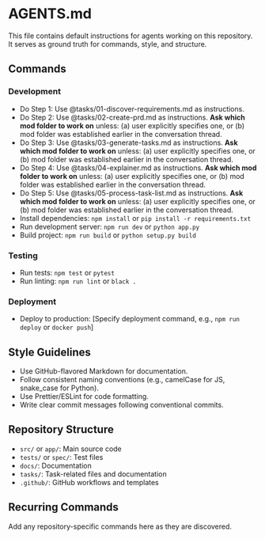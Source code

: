 # AGENTS.md

This file contains default instructions for agents working on this repository. It serves as ground truth for commands, style, and structure.

## Commands

### Development
- Do Step 1: Use @tasks/01-discover-requirements.md as instructions.
- Do Step 2: Use @tasks/02-create-prd.md as instructions. **Ask which mod folder to work on** unless: (a) user explicitly specifies one, or (b) mod folder was established earlier in the conversation thread.
- Do Step 3: Use @tasks/03-generate-tasks.md as instructions. **Ask which mod folder to work on** unless: (a) user explicitly specifies one, or (b) mod folder was established earlier in the conversation thread.
- Do Step 4: Use @tasks/04-explainer.md as instructions. **Ask which mod folder to work on** unless: (a) user explicitly specifies one, or (b) mod folder was established earlier in the conversation thread.
- Do Step 5: Use @tasks/05-process-task-list.md as instructions. **Ask which mod folder to work on** unless: (a) user explicitly specifies one, or (b) mod folder was established earlier in the conversation thread.
- Install dependencies: `npm install` or `pip install -r requirements.txt`
- Run development server: `npm run dev` or `python app.py`
- Build project: `npm run build` or `python setup.py build`

### Testing
- Run tests: `npm test` or `pytest`
- Run linting: `npm run lint` or `black .`

### Deployment
- Deploy to production: [Specify deployment command, e.g., `npm run deploy` or `docker push`]

## Style Guidelines

- Use GitHub-flavored Markdown for documentation.
- Follow consistent naming conventions (e.g., camelCase for JS, snake_case for Python).
- Use Prettier/ESLint for code formatting.
- Write clear commit messages following conventional commits.

## Repository Structure

- `src/` or `app/`: Main source code
- `tests/` or `spec/`: Test files
- `docs/`: Documentation
- `tasks/`: Task-related files and documentation
- `.github/`: GitHub workflows and templates

## Recurring Commands

Add any repository-specific commands here as they are discovered.
